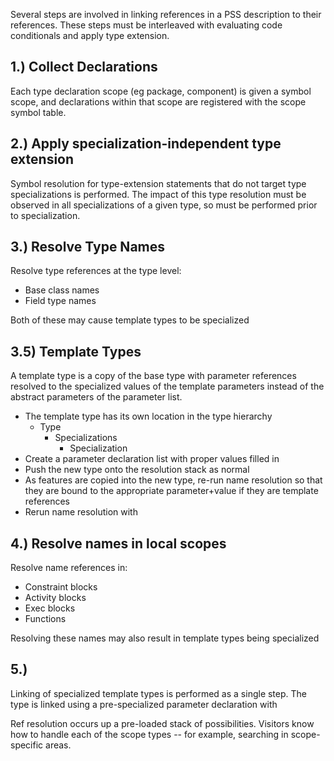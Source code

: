 
Several steps are involved in linking references in a PSS description to their
references. These steps must be interleaved with evaluating code conditionals
and apply type extension.

## 1.) Collect Declarations
Each type declaration scope (eg package, component) is given a symbol scope,
and declarations within that scope are registered with the scope symbol
table.

## 2.) Apply specialization-independent type extension
Symbol resolution for type-extension statements that do not target type
specializations is performed. The impact of this type resolution
must be observed in all specializations of a given type, so must be
performed prior to specialization.

## 3.) Resolve Type Names
Resolve type references at the type level:
- Base class names
- Field type names

Both of these may cause template types to be specialized

## 3.5) Template Types
A template type is a copy of the base type with parameter references
resolved to the specialized values of the template parameters instead
of the abstract parameters of the parameter list.

- The template type has its own location in the type hierarchy
  - Type
    - Specializations
      - Specialization
- Create a parameter declaration list with proper values filled in
- Push the new type onto the resolution stack as normal
- As features are copied into the new type, re-run name resolution
  so that they are bound to the appropriate parameter+value if they
  are template references
- Rerun name resolution with 


## 4.) Resolve names in local scopes
Resolve name references in:
- Constraint blocks
- Activity blocks
- Exec blocks
- Functions

Resolving these names may also result in template types being specialized

## 5.) 


Linking of specialized template types is performed as a single step.
The type is linked using a pre-specialized parameter declaration with


Ref resolution occurs up a pre-loaded stack of possibilities. Visitors know
how to handle each of the scope types -- for example, searching in
scope-specific areas.